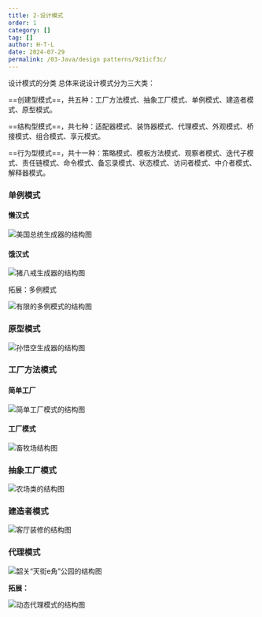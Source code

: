 ```yaml
---
title: 2-设计模式
order: 1
category: []
tag: []
author: H·T·L
date: 2024-07-29
permalink: /03-Java/design patterns/9z1icf3c/
---
```

设计模式的分类
总体来说设计模式分为三大类：

==创建型模式==，共五种：工厂方法模式、抽象工厂模式、单例模式、建造者模式、原型模式。

==结构型模式==，共七种：适配器模式、装饰器模式、代理模式、外观模式、桥接模式、组合模式、享元模式。

==行为型模式==，共十一种：策略模式、模板方法模式、观察者模式、迭代子模式、责任链模式、命令模式、备忘录模式、状态模式、访问者模式、中介者模式、解释器模式。



### 单例模式

#### 懒汉式

![美国总统生成器的结构图](img/3-1Q1131K529345.gif)

#### 饿汉式

![猪八戒生成器的结构图](img/3-1Q1131K55X41.gif)

拓展：多例模式

![有限的多例模式的结构图](img/3-1Q1131KQ4K8.gif)

### 原型模式

![孙悟空生成器的结构图](img/3-1Q114101K4L9.gif)

### 工厂方法模式

#### 简单工厂

![简单工厂模式的结构图](img/5-200ZQ64244445.png)

#### 工厂模式

![畜牧场结构图](img/3-1Q11413554DT.gif)



### 抽象工厂模式

![农场类的结构图](img/3-1Q114160132648.gif)

### 建造者模式

![客厅装修的结构图](img/3-1Q1141H553419.gif)

### 代理模式

![韶关“天街e角”公园的结构图](img/3-1Q115093110520.gif)

**拓展：**

![动态代理模式的结构图](img/3-1Q115093255227.gif)



